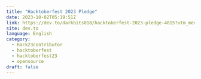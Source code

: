 ```yaml
---
title: "Hacktoberfest 2023 Pledge"
date: 2023-10-02T05:19:51Z
link: https://dev.to/darkbits018/hacktoberfest-2023-pledge-4015?utm_medium=RSS&utm_source=news.12bit.vn
site: dev.to
language: English
category:
  - hack23contributor
  - hacktoberfest
  - hacktoberfest23
  - opensource
draft: false
---
```

